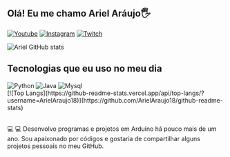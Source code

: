## Olá! Eu me chamo Ariel Aráujo🖐️

[![Youtube](https://img.shields.io/badge/YouTube-FF0000?style=for-the-badge&logo=youtube&logoColor=white)](https://www.youtube.com/@ArielSantos-dev)
[![Instagram](https://img.shields.io/badge/Instagram-E4405F?style=for-the-badge&logo=instagram&logoColor=white)](https://www.instagram.com/arielsantos074/)
[![Twitch](https://img.shields.io/badge/Twitch-9146FF?style=for-the-badge&logo=twitch&logoColor=white)]([https://www.instagram.com/arielsantos074/](https://www.twitch.tv/ariel_dev))

![Ariel GitHub stats](https://github-readme-stats.vercel.app/api?username=ArielAraujo18&show_icons=true&theme=radical)

## Tecnologias que eu uso no meu dia

<div style="display: inline_block">
  <img align="center" alt="Python" src="https://img.shields.io/badge/Python-14354C?style=for-the-badge&logo=python&logoColor=white" />
  <img align="center" alt="Java" src="https://img.shields.io/badge/Java-ED8B00?style=for-the-badge&logo=openjdk&logoColor=white" />
  <img align="center" alt="Mysql" src="https://img.shields.io/badge/MySQL-00000F?style=for-the-badge&logo=mysql&logoColor=white" />
  <br>
  [![Top Langs](https://github-readme-stats.vercel.app/api/top-langs/?username=ArielAraujo18)](https://github.com/ArielAraujo18/github-readme-stats)
</div><br/>

💻 💻 Desenvolvo programas e projetos em Arduino há pouco mais de um ano. Sou apaixonado por códigos e gostaria de compartilhar alguns projetos pessoais no meu GitHub.



